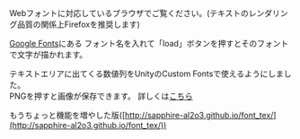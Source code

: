 Webフォントに対応しているブラウザでご覧ください。(テキストのレンダリング品質の関係上Firefoxを推奨します)

[Google Fonts](http://www.google.com/fonts)にある
フォント名を入れて「load」ボタンを押すとそのフォントで文字が描かれます。

テキストエリアに出てくる数値列をUnityのCustom Fontsで使えるようにしました。  
PNGを押すと画像が保存できます。
詳しくは[こちら](http://wp.me/pNx34-kR)

もうちょっと機能を増やした版([http://sapphire-al2o3.github.io/font_tex/](http://sapphire-al2o3.github.io/font_tex/))